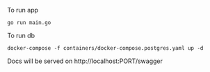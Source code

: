 To run app

`go run main.go`

To run db

`docker-compose -f containers/docker-compose.postgres.yaml up -d`

Docs will be served on http://localhost:PORT/swagger